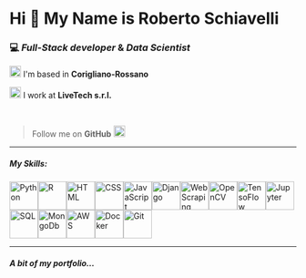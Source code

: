 # Hi 👋 My Name is Roberto Schiavelli

### 💻 *Full-Stack developer* & *Data Scientist*

<img src="https://img.icons8.com/color/256/place-marker.png" width="20" height="20" alt="Location" title="Location"/> I'm based in **Corigliano-Rossano**

<img src="https://img.icons8.com/external-flat-juicy-fish/256/external-work-digital-nomad-flat-flat-juicy-fish-5.png" width="20" height="20" alt="Work" title="Work"/> I work at **LiveTech s.r.l.**

<br>

> Follow me on **GitHub** <img src="https://img.icons8.com/fluency/256/add-user-male.png" width="20" height="20" alt="Follow me" title="Follow me"/>

<hr>

##### My Skills:
<img src="https://img.icons8.com/color/256/python.png" width="50" height="50" alt="Python" title="Python"/><img src="https://img.icons8.com/external-becris-flat-becris/256/external-r-data-science-becris-flat-becris.png" width="50" height="50" alt="R" title="R"/><img src="https://img.icons8.com/color/256/html-5.png" width="50" height="50" alt="HTML" title="HTML"/><img src="https://img.icons8.com/color/256/css3.png" width="50" height="50" alt="CSS" title="CSS"/><img src="https://img.icons8.com/color/256/javascript.png" width="50" height="50" alt="JavaScript" title="JavaScript"/><img src="https://img.icons8.com/color/256/django.png" width="50" height="50" alt="Django" title="Django"/><img src="https://img.icons8.com/office/256/selenium-test-automation.png" width="50" height="50" alt="Web Scraping" title="Web Scraping"/><img src="https://img.icons8.com/color/256/opencv.png" width="50" height="50" alt="OpenCV" title="OpenCV"/><img src="https://img.icons8.com/color/256/tensorflow.png" width="50" height="50" alt="TensoFlow" title="TensorFlow"/><img src="https://img.icons8.com/fluency/256/jupyter.png" width="50" height="50" alt="Jupyter" title="Jupyter"/><img src="https://img.icons8.com/color/256/mysql-logo.png" width="50" height="50" alt="SQL" title="SQL"/><img src="https://img.icons8.com/external-tal-revivo-shadow-tal-revivo/256/external-mongodb-a-cross-platform-document-oriented-database-program-logo-shadow-tal-revivo.png" width="50" height="50" alt="MongoDb" title="MongoDb"/><img src="https://img.icons8.com/color/256/amazon-web-services.png" width="50" height="50" alt="AWS" title="AWS"/><img src="https://img.icons8.com/color/256/docker.png" width="50" height="50" alt="Docker" title="Docker"/><img src="https://img.icons8.com/color/256/git.png" width="50" height="50" alt="Git" title="Git"/>

<hr>

##### A bit of my portfolio...

